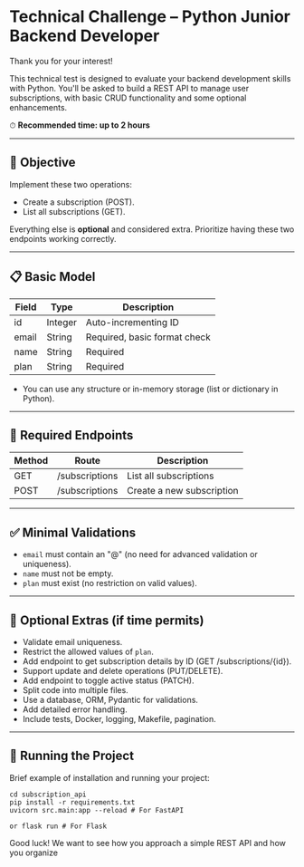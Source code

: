 # Technical Challenge – Python Junior Backend Developer

Thank you for your interest!

This technical test is designed to evaluate your backend development skills with Python. You'll be asked to build a REST API to manage user subscriptions, with basic CRUD functionality and some optional enhancements.

⏱ **Recommended time: up to 2 hours**

---

## 🚩 Objective

Implement these two operations:
- Create a subscription (POST).
- List all subscriptions (GET).

Everything else is **optional** and considered extra. Prioritize having these two endpoints working correctly.

---

## 📋 Basic Model

| Field   | Type    | Description                   |
|---------|---------|-------------------------------|
| id      | Integer | Auto-incrementing ID          |
| email   | String  | Required, basic format check  |
| name    | String  | Required                      |
| plan    | String  | Required                      |

- You can use any structure or in-memory storage (list or dictionary in Python).

---

## 📡 Required Endpoints

| Method | Route          | Description                  |
|--------|----------------|------------------------------|
| GET    | /subscriptions | List all subscriptions       |
| POST   | /subscriptions | Create a new subscription    |

---

## ✅ Minimal Validations

- `email` must contain an "@" (no need for advanced validation or uniqueness).
- `name` must not be empty.
- `plan` must exist (no restriction on valid values).

---

## 🧩 Optional Extras (if time permits)

- Validate email uniqueness.
- Restrict the allowed values of `plan`.
- Add endpoint to get subscription details by ID (GET /subscriptions/{id}).
- Support update and delete operations (PUT/DELETE).
- Add endpoint to toggle active status (PATCH).
- Split code into multiple files.
- Use a database, ORM, Pydantic for validations.
- Add detailed error handling.
- Include tests, Docker, logging, Makefile, pagination.

---

## 🏁 Running the Project

Brief example of installation and running your project:

```
cd subscription_api
pip install -r requirements.txt
uvicorn src.main:app --reload # For FastAPI

or flask run # For Flask
```

Good luck! We want to see how you approach a simple REST API and how you organize 
